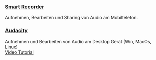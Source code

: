 <a href="https://play.google.com/store/apps/details?id=com.andrwq.recorder&hl=de&hl=de"><h3>Smart Recorder</h3></a>
Aufnehmen, Bearbeiten und Sharing von Audio am Mobiltelefon.
<br>
<a href="https://www.audacityteam.org/"><h3>Audacity</h3></a>
Aufnehmen und Bearbeiten von Audio am Desktop Gerät (Win, MacOs, Linux)<br>
<a href="https://www.youtube.com/watch?v=Vn7HYyopGXk">Video Tutorial</a>


